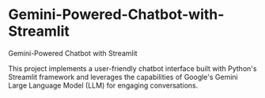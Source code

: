 # Gemini-Powered-Chatbot-with-Streamlit
Gemini-Powered Chatbot with Streamlit

This project implements a user-friendly chatbot interface built with Python's Streamlit framework and leverages the capabilities of Google's Gemini Large Language Model (LLM) for engaging conversations.





